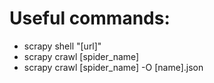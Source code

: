 
# Useful commands:
- scrapy shell "[url]"
- scrapy crawl [spider_name]
- scrapy crawl [spider_name] -O [name].json